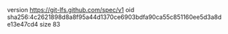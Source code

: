version https://git-lfs.github.com/spec/v1
oid sha256:4c2621898d8a8f95a44d1370ce6903bdfa90ca55c851160ee5d3a8de13e47cd4
size 83

